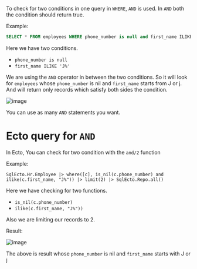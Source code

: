 To check for two conditions in one query in `WHERE`,  `AND` is used. In `AND` both the condition should return true.  

Example:

``` SQL
SELECT * FROM employees WHERE phone_number is null and first_name ILIKE 'J%';
```

Here we have two conditions. 

- `phone_number is null`
- `first_name ILIKE 'J%'`

We are using the `AND` operator in between the two conditions. So it will look for `employees` whose `phone_number` is nil and `first_name` starts from J or j.  And will return only records which satisfy both sides the condition.

![image](https://github.com/sangeethailango/SQL-Ecto-writings/assets/78719077/6892a32e-fe9a-4782-a672-cabb434f9cc0)

You can use as many `AND` statements you want.

# Ecto query for `AND`

In Ecto, You can check for two condition with the `and/2` function

Example:

``` Ecto
SqlEcto.Hr.Employee |> where([c], is_nil(c.phone_number) and ilike(c.first_name, "J%")) |> limit(2) |> SqlEcto.Repo.all()
```

Here we have checking for two functions.

-  `is_nil(c.phone_number)` 
- `ilike(c.first_name, "J%"))`

Also we are limiting our records to 2. 

Result:

![image](https://github.com/sangeethailango/SQL-Ecto-writings/assets/78719077/2d5b394c-cd4c-4410-9dd6-582e01e869a4)

The above is result whose `phone_number` is nil and `first_name` starts with J or j
